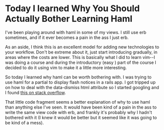 # Today I learned Why You Should Actually Bother Learning Haml

I've been playing around with haml in some of my views. I still use erb sometimes, and if it ever becomes a pain in the ass I just erb.

As an aside, I think this is an excellent model for adding new technologies to your workflow. Don't be extreme about it, just start introducing gradually, in areas where the costs are lower. This is basically what I did to learn vim--I was doing a course and during the introductory (easy ) part of the course I decided to do it using vim to make it a little more interesting.

So today I learned why haml can be worth bothering with. I was trying to use haml for a partial to display flash notices in a rails app. I got tripped up on how to deal with the data-dismiss html attribute so I started googling and I found [this on stack overflow](http://stackoverflow.com/a/13978951/2181217).

That little code fragment seems a better explanation of why to use haml than anything else I've seen. It would have been kind of a pain in the ass to write the same view code with erb, and frankly it's probably why I hadn't bothered with it (I knew it would be better but it seemed like it was going to be kind of a mess).


